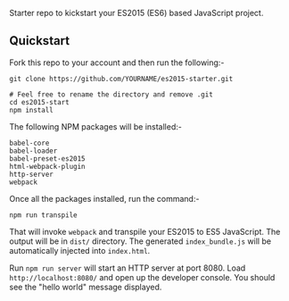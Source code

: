 Starter repo to kickstart your ES2015 (ES6) based JavaScript project.

## Quickstart

Fork this repo to your account and then run the following:-

    git clone https://github.com/YOURNAME/es2015-starter.git

    # Feel free to rename the directory and remove .git
    cd es2015-start
    npm install

The following NPM packages will be installed:-
    
    babel-core
    babel-loader
    babel-preset-es2015
    html-webpack-plugin
    http-server
    webpack

Once all the packages installed, run the command:-

    npm run transpile

That will invoke `webpack` and transpile your ES2015 to ES5 JavaScript. The output will be in `dist/` directory.
The generated `index_bundle.js` will be automatically injected into `index.html`.

Run `npm run server` will start an HTTP server at port 8080. Load `http://localhost:8080/` and open up the developer
console. You should see the "hello world" message displayed.
